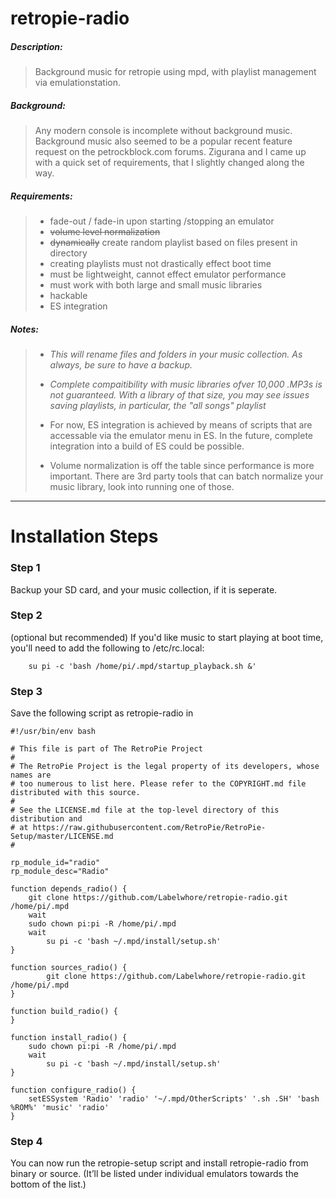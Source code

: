 # retropie-radio
##### Description:
> Background music for retropie using mpd, with playlist management via emulationstation. 

##### Background:
> Any modern console is incomplete without background music. Background music also seemed to be a popular recent feature request on the petrockblock.com forums. Zigurana and I came up with a quick set of requirements, that I slightly changed along the way.


##### Requirements:
> + fade-out / fade-in upon starting /stopping an emulator
> + ~~volume level normalization~~
> + ~~dynamically~~ create random playlist based on files present in directory
> + creating playlists must not drastically effect boot time
> + must be lightweight, cannot effect emulator performance
> + must work with both large and small music libraries
> + hackable
> + ES integration



##### Notes:
> + _This will rename files and folders in your music collection. As always, be sure to have a backup._
> 
> + _Complete compaitibility with music libraries ofver 10,000 .MP3s is not guaranteed. With a library of that size, you may see issues saving playlists, in particular, the "all songs" playlist_
> 
> + For now, ES integration is achieved by means of scripts that are accessable via the emulator menu in ES. In the future, complete integration into a build of ES could be possible.
> 
> + Volume normalization is off the table since performance is more important. There are 3rd party tools that can batch normalize your music library, look into running one of those.


---


# Installation Steps

### Step 1
Backup your SD card, and your music collection, if it is seperate.

### Step 2
(optional but recommended) If you'd like music to start playing at boot time, you'll need to add the following to /etc/rc.local:

        su pi -c 'bash /home/pi/.mpd/startup_playback.sh &'
        
### Step 3
Save the following script as retropie-radio in 


```
#!/usr/bin/env bash

# This file is part of The RetroPie Project
# 
# The RetroPie Project is the legal property of its developers, whose names are
# too numerous to list here. Please refer to the COPYRIGHT.md file distributed with this source.
# 
# See the LICENSE.md file at the top-level directory of this distribution and 
# at https://raw.githubusercontent.com/RetroPie/RetroPie-Setup/master/LICENSE.md
#

rp_module_id="radio"
rp_module_desc="Radio"

function depends_radio() {
	git clone https://github.com/Labelwhore/retropie-radio.git /home/pi/.mpd
	wait
	sudo chown pi:pi -R /home/pi/.mpd
	wait
        su pi -c 'bash ~/.mpd/install/setup.sh'
}

function sources_radio() {
        git clone https://github.com/Labelwhore/retropie-radio.git /home/pi/.mpd
}

function build_radio() {
}

function install_radio() {
	sudo chown pi:pi -R /home/pi/.mpd
	wait
        su pi -c 'bash ~/.mpd/install/setup.sh'
}

function configure_radio() {
	setESSystem 'Radio' 'radio' '~/.mpd/OtherScripts' '.sh .SH' 'bash %ROM%' 'music' 'radio'
}
```
### Step 4
You can now run the retropie-setup script and install retropie-radio from binary or source. (It’ll be listed under individual emulators towards the bottom of the list.)
